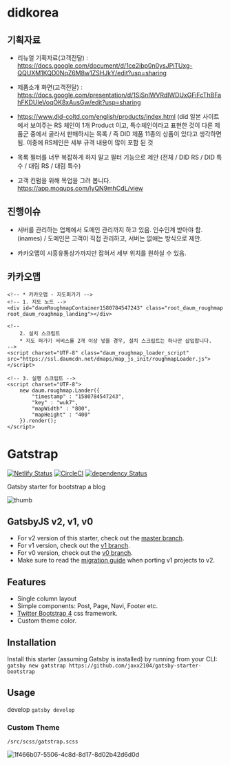 # didkorea

## 기획자료

- 리뉴얼 기획자료(고객전달) : https://docs.google.com/document/d/1ce2ibp0n0ysJPiTUxg-QQUXM1KQD0NqZ6M8w1ZSHJkY/edit?usp=sharing

- 제품소개 화면(고객전달) : https://docs.google.com/presentation/d/1SiSnIWVRdIWDUxGFiFcThBFahFKDUleVoqOK8xAusGw/edit?usp=sharing

- https://www.did-coltd.com/english/products/index.html (did 일본 사이트에서 보여주는 RS 체인이 1개 Product 이고, 특수체인이라고 표현한 것이 다른 제품군 중에서 골라서 판매하시는 목록 / 즉 DID 제품 11종의 상품이 있다고 생각하면 됨. 이중에 RS체인은 세부 규격 내용이 많이 포함 된 것

- 목록 필터를 너무 복잡하게 하지 말고 필터 기능으로 제안 (전체 / DID RS / DID 특수 / 대림 RS / 대림 특수)

- 고객 컨펌을 위해 목업을 그려 봅니다. https://app.moqups.com/lyQN9mhCdL/view

## 진행이슈

- 서버를 관리하는 업체에서 도메인 관리까지 하고 있음. 인수인계 받아야 함. (inames) / 도메인은 고객이 직접 관리하고, 서버는 없애는 방식으로 제안.

- 카카오맵이 시흥유통상가까지만 잡혀서 세부 위치를 원하실 수 있음.

## 카카오맵

```
<!-- * 카카오맵 - 지도퍼가기 -->
<!-- 1. 지도 노드 -->
<div id="daumRoughmapContainer1580784547243" class="root_daum_roughmap root_daum_roughmap_landing"></div>

<!--
	2. 설치 스크립트
	* 지도 퍼가기 서비스를 2개 이상 넣을 경우, 설치 스크립트는 하나만 삽입합니다.
-->
<script charset="UTF-8" class="daum_roughmap_loader_script" src="https://ssl.daumcdn.net/dmaps/map_js_init/roughmapLoader.js"></script>

<!-- 3. 실행 스크립트 -->
<script charset="UTF-8">
	new daum.roughmap.Lander({
		"timestamp" : "1580784547243",
		"key" : "wuk7",
		"mapWidth" : "800",
		"mapHeight" : "400"
	}).render();
</script>
```

# Gatstrap

[![Netlify Status](https://api.netlify.com/api/v1/badges/fa249a3a-68ea-4b4b-9aa6-394c87099ee1/deploy-status)](https://app.netlify.com/sites/gatstrap/deploys)
[![CircleCI](https://circleci.com/gh/jaxx2104/gatsby-starter-bootstrap.svg?style=svg)](https://circleci.com/gh/jaxx2104/gatsby-starter-bootstrap)
[![dependency Status](https://img.shields.io/david/jaxx2104/gatsby-starter-bootstrap.svg?style=flat-square)](https://david-dm.org/jaxx2104/gatsby-starter-bootstrap#info=dependencies)

Gatsby starter for bootstrap a blog

![thumb](https://user-images.githubusercontent.com/2681007/42584980-656c9406-856f-11e8-882f-cafa9d89b395.png)

## GatsbyJS v2, v1, v0

- For v2 version of this starter, check out the [master branch](https://github.com/jaxx2104/gatsby-starter-bootstrap).
- For v1 version, check out the [v1 branch](https://github.com/jaxx2104/gatsby-starter-bootstrap/tree/v1).
- For v0 version, check out the [v0 branch](https://github.com/jaxx2104/gatsby-starter-bootstrap/tree/v0).
- Make sure to read the [migration guide](https://next.gatsbyjs.org/docs/migrating-from-v1-to-v2/) when porting v1 projects to v2.

## Features

- Single column layout
- Simple components: Post, Page, Navi, Footer etc.
- [Twitter Bootstrap 4](https://github.com/twbs/bootstrap) css framework.
- Custom theme color.

## Installation

Install this starter (assuming Gatsby is installed) by running from your CLI:
`gatsby new gatstrap https://github.com/jaxx2104/gatsby-starter-bootstrap`

## Usage

develop
`gatsby develop`

### Custom Theme

`/src/scss/gatstrap.scss`

![1f466b07-5506-4c8d-8d17-8d02b42d6d0d](https://user-images.githubusercontent.com/2681007/43086458-5092d0be-8ed8-11e8-8125-8b336fdd3b43.gif)
